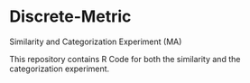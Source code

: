 # Discrete-Metric
Similarity and Categorization Experiment (MA)

This repository contains R Code for both the similarity and the categorization experiment.
